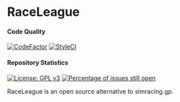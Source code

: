 # RaceLeague

#### Code Quality
[![CodeFactor](https://www.codefactor.io/repository/github/genericnerd/raceleague/badge)](https://www.codefactor.io/repository/github/genericnerd/raceleague) [![StyleCI](https://github.styleci.io/repos/415701851/shield?branch=production)](https://github.styleci.io/repos/415701851?branch=production)
#### Repository Statistics
[![License: GPL v3](https://img.shields.io/badge/License-GPLv3-blue.svg)](https://www.gnu.org/licenses/gpl-3.0) [![Percentage of issues still open](http://isitmaintained.com/badge/open/GenericNerd/RaceLeague.svg)](http://isitmaintained.com/project/GenericNerd/RaceLeague "Percentage of issues still open")

RaceLeague is an open source alternative to simracing.gp.